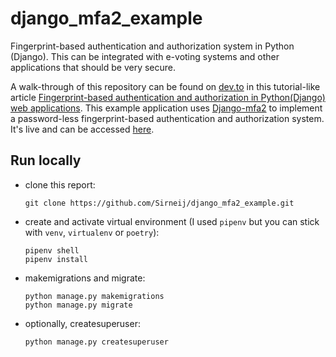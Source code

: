 # django_mfa2_example

Fingerprint-based authentication and authorization system in Python (Django). This can be integrated with e-voting systems and other applications that should be very secure. 

A walk-through of this repository can be found on [dev.to](https://dev.to/) in this tutorial-like article [Fingerprint-based authentication and authorization in Python(Django) web applications](
https://dev.to/sirneij/fingerprint-based-authentication-and-authorization-in-python-django-web-applications-2c6l).
This example application uses [Django-mfa2](https://github.com/mkalioby/django-mfa2) to implement a password-less fingerprint-based authentication and authorization system. It's live and can be accessed [here](https://django-mfa2-example.herokuapp.com/).
## Run locally

- clone this report:
  ```
  git clone https://github.com/Sirneij/django_mfa2_example.git
  ```
- create and activate virtual environment (I used `pipenv` but you can stick with `venv`, `virtualenv` or `poetry`):
  ```
  pipenv shell
  pipenv install
  ```
- makemigrations and migrate:
  ```
  python manage.py makemigrations
  python manage.py migrate
  ```
- optionally, createsuperuser:
  ```
  python manage.py createsuperuser
  ```
